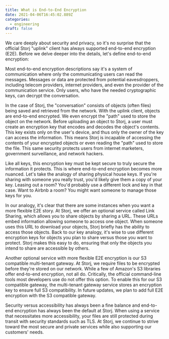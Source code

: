 ```yaml
---
title: What is End-to-End Encryption
date: 2021-04-06T16:45:02.889Z
categories:
  - engineering
draft: false
---
```

We care deeply about security and privacy, so it's no surprise that the official Storj "uplink" client has always supported end-to-end encryption (E2E). Before we delve deeper into the details, let's define end-to-end encryption:

Most end-to-end encryption descriptions say it's a system of communication where only the communicating users can read the messages. Messages or data are protected from potential eavesdroppers, including telecom providers, internet providers, and even the provider of the communication service. Only users, who have the needed cryptographic keys, can decrypt the conversation.

In the case of Storj, the "conversation" consists of objects (often files) being saved and retrieved from the network. With the uplink client, objects are end-to-end encrypted. We even encrypt the "path" used to store the object on the network. Before uploading an object to Storj, a user must create an encryption key that encodes and decodes the object's contents. This key exists only on the user's device, and thus only the owner of the key can access the information. This means Storj is incapable of accessing the contents of your encrypted objects or even reading the "path" used to store the file. This same security protects users from internet marketers, government surveillance, and network hackers.

Like all keys, this encryption key must be kept secure to truly secure the information it protects. This is where end-to-end encryption becomes more nuanced. Let's take the analogy of sharing physical house keys. If you're sharing with someone you really trust, you'd likely give them a copy of your key. Leasing out a room? You'd probably use a different lock and key in that case. Want to Airbnb a room? You might want someone to manage those keys for you.

In our analogy, it's clear that there are some instances when you want a more flexible E2E story. At Storj, we offer an optional service called Link Sharing, which allows you to share objects by sharing a URL. These URLs embed information allowing someone to access one object. When someone uses this URL to download your objects, Storj briefly has the ability to access those objects. Back to our key analogy, it's wise to use different encryption keys for objects you plan to share versus those you want to protect. Storj makes this easy to do, ensuring that only the objects you intend to share are accessible by others.

Another optional service with more flexible E2E encryption is our S3 compatible multi-tenant gateway. At Storj, we require files to be encrypted before they're stored on our network. While a few of Amazon's S3 libraries offer end-to-end encryption, not all do. Critically, the official command-line tools most developers use do not offer this option. To enable this for our S3 compatible gateway, the multi-tenant gateway service stores an encryption key to ensure full S3 compatibility. In future updates, we plan to add full E2E encryption with the S3 compatible gateway.

Security versus accessibility has always been a fine balance and end-to-end encryption has always been the default at Storj. When using a service that necessitates more accessibility, your files are still protected during transit with security standards such as TLS. At Storj, we continue to strive toward the most secure and private services while also supporting our customers' needs.
